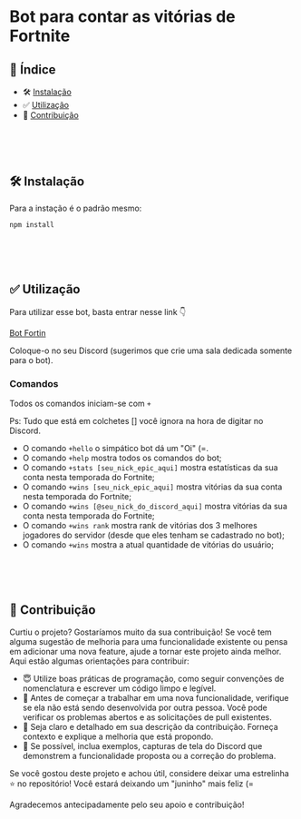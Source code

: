 # Bot para contar as vitórias de Fortnite

## 📃 Índice

- 🛠️ [Instalação](#instalação)
- ✅ [Utilização](#utilização)
- 🤝 [Contribuição](#contribuição)

<br><br><br>

## 🛠️ Instalação

Para a instação é o padrão mesmo:

```
npm install
```

<br><br><br>

## ✅ Utilização

Para utilizar esse bot, basta entrar nesse link 👇

[Bot Fortin](https://jhonatandavid.com/bot-fortin/)

Coloque-o no seu Discord (sugerimos que crie uma sala dedicada somente para o bot).

### Comandos

Todos os comandos iniciam-se com `+`

Ps: Tudo que está em colchetes [] você ignora na hora de digitar no Discord.

- O comando `+hello` o simpático bot dá um "Oi" (=.
- O comando `+help` mostra todos os comandos do bot;
- O comando `+stats [seu_nick_epic_aqui]` mostra estatísticas da sua conta nesta temporada do Fortnite;
- O comando `+wins [seu_nick_epic_aqui]` mostra vitórias da sua conta nesta temporada do Fortnite;
- O comando `+wins [@seu_nick_do_discord_aqui]` mostra vitórias da sua conta nesta temporada do Fortnite;
- O comando `+wins rank` mostra rank de vitórias dos 3 melhores jogadores do servidor (desde que eles tenham se cadastrado no bot);
- O comando `+wins` mostra a atual quantidade de vitórias do usuário;

<br><br><br>

## 🤝 Contribuição

Curtiu o projeto? Gostaríamos muito da sua contribuição! Se você tem alguma sugestão de melhoria para uma funcionalidade existente ou pensa em adicionar uma nova feature, ajude a tornar este projeto ainda melhor. Aqui estão algumas orientações para contribuir:

- 😇 Utilize boas práticas de programação, como seguir convenções de nomenclatura e escrever um código limpo e legível.
- 🤔 Antes de começar a trabalhar em uma nova funcionalidade, verifique se ela não está sendo desenvolvida por outra pessoa. Você pode verificar os problemas abertos e as solicitações de pull existentes.
- 🧼 Seja claro e detalhado em sua descrição da contribuição. Forneça contexto e explique a melhoria que está propondo.
- 📸 Se possível, inclua exemplos, capturas de tela do Discord que demonstrem a funcionalidade proposta ou a correção do problema.

Se você gostou deste projeto e achou útil, considere deixar uma estrelinha ⭐ no repositório! Você estará deixando um "juninho" mais feliz (=

Agradecemos antecipadamente pelo seu apoio e contribuição!
